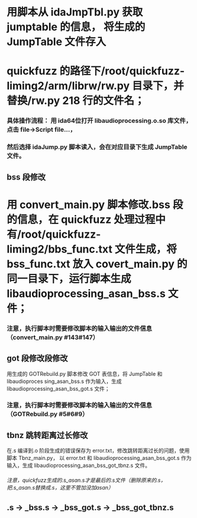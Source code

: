 # 用脚本从 idaJmpTbl.py 获取 jumptable 的信息， 将生成的 JumpTable 文件存入 
# quickfuzz 的路径下/root/quickfuzz-liming2/arm/librw/rw.py 目录下，并替换/rw.py 218 行的文件名；

### 具体操作流程： 用 ida64位打开 libaudioprocessing.o.so 库文件， 点击 file→Script file…，
### 然后选择 idaJump.py 脚本读入，会在对应目录下生成 JumpTable 文件。


## bss 段修改
# 用 convert_main.py 脚本修改.bss 段的信息，在 quickfuzz 处理过程中有/root/quickfuzz-liming2/bbs_func.txt 文件生成，将 bss_func.txt 放入 covert_main.py 的同一目录下，运行脚本生成 libaudioprocessing_asan_bss.s 文件；

### 注意，执行脚本时需要修改脚本的输入输出的文件信息（convert_main.py \#143\#147）

## got 段修改段修改
用生成的 GOTRebuild.py 脚本修改 GOT 表信息，将 JumpTable 和 libaudioproces
sing_asan_bss.s 作为输入，生成 libaudioprocessing_asan_bss_got.s 文件；

### 注意，执行脚本时需要修改脚本的输入输出的文件信息（GOTRebuild.py \#5\#6\#9）

## tbnz 跳转距离过长修改
在.s 编译到.o 阶段生成的错误保存为 error.txt，修改跳转距离过长的问题，使用
脚本 Tbnz_main.py， 以 error.txt 和 libaudioprocessing_asan_bss_got.s 作为输入，生成 libaudioprocessing_asan_bss_got_tbnz.s 文件。


###### 注意，quickfuzz生成的.s_asan.s才是最后的.s文件（删除原来的.s，把.s_asan.s替换成.s，这里不管加没加asan）
## .s -> _bss.s -> _bss_got.s -> _bss_got_tbnz.s
